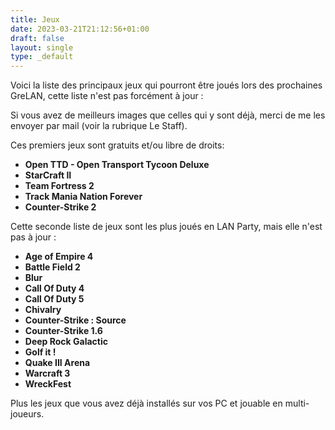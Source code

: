 ```yaml
---
title: Jeux
date: 2023-03-21T21:12:56+01:00
draft: false
layout: single
type: _default
---
```

Voici la liste des principaux jeux qui pourront être joués lors des prochaines GreLAN, cette liste n'est pas forcément à jour :

Si vous avez de meilleurs images que celles qui y sont déjà, merci de me les envoyer par mail (voir la rubrique Le Staff).

Ces premiers jeux sont gratuits et/ou libre de droits:

* **Open TTD - Open Transport Tycoon Deluxe**
* **StarCraft II**
* **Team Fortress 2**
* **Track Mania Nation Forever**
* **Counter-Strike 2**

Cette seconde liste de jeux sont les plus joués en LAN Party, mais elle n'est pas à jour :

* **Age of Empire 4**
* **Battle Field 2**
* **Blur**
* **Call Of Duty 4**
* **Call Of Duty 5**
* **Chivalry**
* **Counter-Strike : Source**
* **Counter-Strike 1.6**
* **Deep Rock Galactic**
* **Golf it !**
* **Quake III Arena**
* **Warcraft 3**
* **WreckFest**

Plus les jeux que vous avez déjà installés sur vos PC et jouable en multi-joueurs.